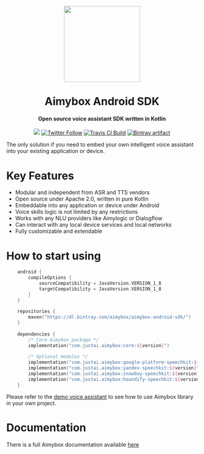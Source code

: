 <h1 align="center">
    <br>
    <a href="https://aimybox.com"><img src="https://app.aimybox.com/assets/images/aimybox.png"
                                                                    height="200"></a>
    <br><br>
    Aimybox Android SDK
</h1>

<h4 align="center">Open source voice assistant SDK written in Kotlin</h4>

<p align="center">
    <a href="https://gitter.im/aimybox/community"><img src="https://badges.gitter.im/amitmerchant1990/electron-markdownify.svg"></a>
    <a href="https://twitter.com/intent/follow?screen_name=aimybox"><img alt="Twitter Follow" src="https://img.shields.io/twitter/follow/aimybox.svg?label=Follow%20on%20Twitter&style=popout"></a>
    <a href="https://travis-ci.org/just-ai/aimybox-android-sdk/"><img alt="Travis CI Build" src="https://travis-ci.org/just-ai/aimybox-android-sdk.svg?branch=master"></a>
    <a href="https://bintray.com/aimybox/aimybox-android-sdk/"><img alt="Bintray artifact" src="https://api.bintray.com/packages/aimybox/aimybox-android-sdk/core/images/download.svg"></a>
</p>

The only solution if you need to embed your own intelligent voice assistant into your existing application or device.

# Key Features

* Modular and independent from ASR and TTS vendors
* Open source under Apache 2.0, written in pure Kotlin
* Embeddable into any application or device under Android
* Voice skills logic is not limited by any restrictions
* Works with any NLU providers like Aimylogic or Dialogflow
* Can interact with any local device services and local networks
* Fully customizable and extendable

# How to start using

```kotlin
    android {
        compileOptions {
            sourceCompatibility = JavaVersion.VERSION_1_8
            targetCompatibility = JavaVersion.VERSION_1_8
        }
    }
    
    repositories {
        maven("https://dl.bintray.com/aimybox/aimybox-android-sdk/")
    }
    
    dependencies {
        /* Core Aimybox package */
        implementation("com.justai.aimybox:core:${version}")
        
        /* Optional modules */
        implementation("com.justai.aimybox:google-platform-speechkit:${version}")
        implementation("com.justai.aimybox:yandex-speechkit:${version}")
        implementation("com.justai.aimybox:snowboy-speechkit:${version}")
        implementation("com.justai.aimybox:houndify-speechkit:${version}")
    }
```

Please refer to the [demo voice assistant](https://github.com/aimybox/aimybox-android-assistant) to see how to use Aimybox library in your own project.

# Documentation

There is a full Aimybox documentation available [here](https://help.aimybox.com)
